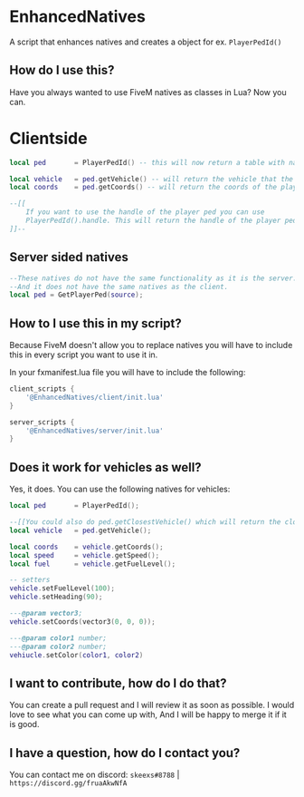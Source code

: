 # EnhancedNatives
A script that enhances natives and creates a object for ex. `PlayerPedId()`

## How do I use this?
Have you always wanted to use FiveM natives as classes in Lua? Now you can.

# Clientside
```lua
local ped       = PlayerPedId() -- this will now return a table with natives that are related to the player ped;

local vehicle   = ped.getVehicle() -- will return the vehicle that the player is in, this will also return a vehicle object;
local coords    = ped.getCoords() -- will return the coords of the player;

--[[
    If you want to use the handle of the player ped you can use
    PlayerPedId().handle. This will return the handle of the player ped.
]]--
```

## Server sided natives
```lua
--These natives do not have the same functionality as it is the server.
--And it does not have the same natives as the client.
local ped = GetPlayerPed(source);
```

## How to I use this in my script?
Because FiveM doesn't allow you to replace natives you will have to include this in every script you want to use it in.

In your fxmanifest.lua file you will have to include the following:

```lua
client_scripts {
    '@EnhancedNatives/client/init.lua'
}

server_scripts {
    '@EnhancedNatives/server/init.lua'
}
```

## Does it work for vehicles as well?
Yes, it does. You can use the following natives for vehicles:
```lua
local ped       = PlayerPedId();

--[[You could also do ped.getClosestVehicle() which will return the closest vehicle to the player.]]--
local vehicle   = ped.getVehicle();

local coords    = vehicle.getCoords();
local speed     = vehicle.getSpeed();
local fuel      = vehicle.getFuelLevel();

-- setters
vehicle.setFuelLevel(100);
vehicle.setHeading(90);

---@param vector3;
vehicle.setCoords(vector3(0, 0, 0));

---@param color1 number;
---@param color2 number;
vehiucle.setColor(color1, color2)
```

## I want to contribute, how do I do that?
You can create a pull request and I will review it as soon as possible.
I would love to see what you can come up with, And I will be happy to merge it if it is good.

## I have a question, how do I contact you?
You can contact me on discord: `skeexs#8788` | `https://discord.gg/fruaAkwNfA`